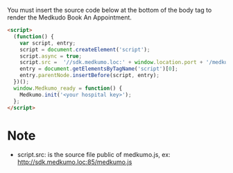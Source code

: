 You must insert the source code below at the bottom of the body tag to render the Medkudo Book An Appointment.

```html
<script>
  (function() {
    var script, entry;
    script = document.createElement('script');
    script.async = true;
    script.src =  '//sdk.medkumo.loc:' + window.location.port + '/medkumo.js';
    entry = document.getElementsByTagName('script')[0];
    entry.parentNode.insertBefore(script, entry);
  })();
  window.Medkumo_ready = function() {
    Medkumo.init('<your hospital key>');
  };
</script>
```

# Note

- script.src: is the source file public of medkumo.js, ex: <http://sdk.medkumo.loc:85/medkumo.js>
